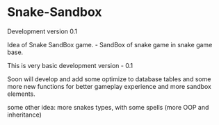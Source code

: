 # Snake-Sandbox
Development version 0.1

Idea of Snake SandBox game. - SandBox of snake game in snake game base.

This is very basic development version - 0.1

Soon will develop and add some optimize to database tables and some more new functions for better gameplay experience and more sandbox elements.

some other idea: more snakes types, with some spells (more OOP and inheritance)
